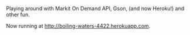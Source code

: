 Playing around with Markit On Demand API, Gson, (and now Heroku!) and other fun.

Now running at http://boiling-waters-4422.herokuapp.com.
